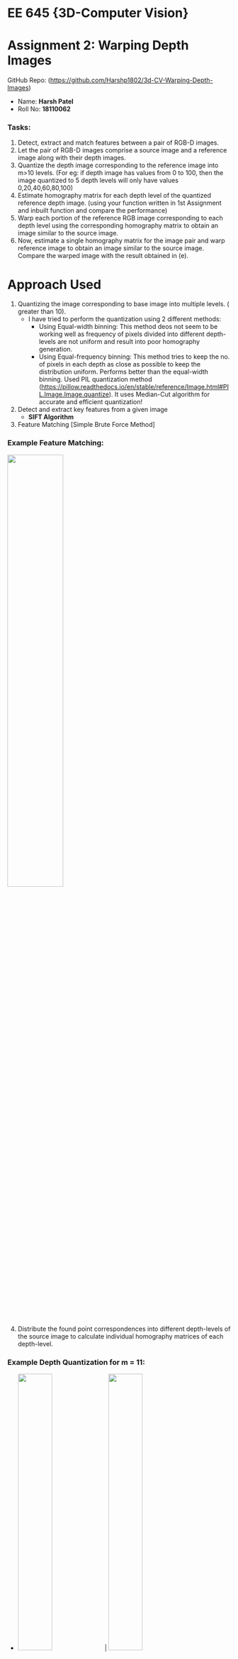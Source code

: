# EE 645 {3D-Computer Vision}
# Assignment 2: Warping Depth Images

GitHub Repo: (https://github.com/Harshp1802/3d-CV-Warping-Depth-Images)
- Name: **Harsh Patel**
- Roll No: **18110062**

### Tasks:

1. Detect, extract and match features between a pair of RGB-D images. 
2. Let the pair of RGB-D images comprise a source image and a reference image along with their depth images.
3. Quantize the depth image corresponding to the reference image into m>10 levels. 
(For eg: if depth image has values from 0 to 100, then the image quantized to 5 depth levels will only have values 0,20,40,60,80,100) 
4. Estimate homography matrix for each depth level of the quantized reference depth image. (using your function written in 1st Assignment and inbuilt function and compare the performance)
5. Warp each portion of the reference RGB image corresponding to each depth level using the corresponding homography matrix to obtain an image similar to the source image.
6. Now, estimate a single homography matrix for the image pair and warp reference image to obtain an image similar to the source image. Compare the warped image with the result obtained in (e). 


# Approach Used
1. Quantizing the image corresponding to base image into multiple levels. ( greater than 10).
    - I have tried to perform the quantization using 2 different methods:
        + Using Equal-width binning: This method deos not seem to be working well as frequency of pixels divided into different depth-levels are not uniform and result into poor homography generation.
        + Using Equal-frequency binning: This method tries to keep the no. of pixels in each depth as close as possible to keep the distribution uniform. Performs better than the equal-width binning. Used PIL quantization method (https://pillow.readthedocs.io/en/stable/reference/Image.html#PIL.Image.Image.quantize). It uses Median-Cut algorithm for accurate and efficient quantization!
2. Detect and extract key features from a given image
	- **SIFT Algorithm**
3. Feature Matching [Simple Brute Force Method]

### Example Feature Matching:

<img src=".\example_matching.png" width = "50%" height ="50%" >

4. Distribute the found point correspondences into different depth-levels of the source image to calculate individual homography matrices of each depth-level.

### Example Depth Quantization for m = 11:


+ <img src=".\example_depth_quantized.png" width = "40%" height ="40%" > | <img src=".\results\000000029\im_3.jpg" width="40%" height="40%">

:-------------------------:|:-------------------------:

[Original Image | [Depth quantized upto 11 levels]

5. Using RANSAC (RANdom SAmple Consensus) Algorithm that best fits the Feature matchings of two images in each depth-level
6. Homography Matrix Calculation using the Best Point Correspondences for each-depth level.
7. Performed Warping for each indivual depth-level consecutively to find the final warped image.

- Note: Each step is described with the code.

## Stitching done for 4 images in all the Datasets

+ Notes:
	- **I4** --> Left-most Image | I1 --> Right-most Image
	- The Second Image in all the datasets has been used as the Base Reference image for stitching, i.e, **I3**
	- **H_34** --> Homography matrices of I3 w.r.t I4 for **11 different depth-levels** [Needs to be inversed before finding the Warp as I4 warp is to be found w.r.t I3
	- **H_23** --> Homography matrices of I2 w.r.t I3 for **11 different depth-levels**
	- **H_12** --> Homography matrices of I1 w.r.t I2 for **11 different depth-levels**
		- Here we calculate H_13 for stitching the right most image by using:
		- ```H_13[i] = H_12[i].dot(H_23_full) ```
        - where, H_23_full is the full homography matrix withoust using depth quantization
	- Warping is done by finding the above matrices (**H**) and then transforming every image w.r.t I3
	- Inverse Warping method used to avoid creation of holes in the Output Image!

- The in-built Homography estimation is done using the Cv2 library.

## How to run the Code:
### Use the Jupyter Notebook for the code:

1. 18110062_3D_CV_Assignment_2.ipynb [For with depth Warping]
2. 18110062_3D_CV_without_depth_warping

- Required Inputs:
	- **Image Dataset Number** --> (**Folder no.**) from ``` ["000000029", "000000292", "000000705", "000001524", "000002812", "000003345"] ```
	- **In_built** --> (**Bool**) True or False
		- True, if want to use the in-bulit Homography Estimation
- Tunable Parameters:
    - **No. of depth-levels for quantization : *default --> 11***
	- **No. of Iterations to run the RANSAC : *default --> 800***
	- **L1 Threshold for no. of inliers calculation : *default --> 5***
	- **No. of Iterations to run the RANSAC : *default --> 4000***
- The code automatically saves the following files in the following directory: 
``` .\results\{Image Dataset Number} ```

- Stitched Images (Without the use of in-built functions):	
	+ **Panaraoma_no_depth_1_2_3_4.jpg** [Final Output: 4 images stitched together]
	+ stitch_no_depth_1_2.jpg [Stitching of 2 images]
	+ stitch_no_depth_1_2_3.jpg [Stitching of 3 images]

    + **stitch_1_2_3_4_11.jpg** [Final Output: 4 images stitched together]
	+ stitch_1_2_11.jpg [Stitching of 2 images with 11 depth_levels]
	+ stitch_1_2_3_11.jpg [Stitching of 3 images with 11 depth_levels]
- Stitched Images (Using in-built Homography Estimation):	
	+ **Panaraoma_no_depth_in_built_1_2_3_4.jpg** [Final Output: 4 images stitched together]
	+ stitch_in_built_1_2_11.jpg [Stitching of 2 images with 11 depth_levels]
	+ stitch_in_built_1_2_3_11.jpg [Stitching of 3 images with 11 depth_levels]

# Example Results:

1. Warping of left image to the base image with 11 depth-levels using my homography estimation algorithm:
+ <img src=".\results\000000292\292_1_2.jpg" width = "40%" height ="40%" > 
2. Warping of right image to the base image with 11 depth-levels using my homography estimation algorithm:
+ <img src=".\results\000000292\292_1_2_3.jpg" width="40%" height="40%">
3. Warping of left image to the base image with 11 depth-levels using in-built homography estimation algorithm:
+ <img src=".\results\000000705\stitch_in_built_1_2.jpg" width = "40%" height ="40%" > 
4. Warping of right image to the base image with 11 depth-levels using in-built homography estimation algorithm:
+ <img src=".\results\000000705\stitch_in_built_1_2_3.jpg" width="40%" height="40%">
# Results for each Dataset:

### The first 3 datasets seem to show more accurate stitching than others for the default parameters. Please look into the indiviual report files for images!

- Individual .md files [Images in these files are automatically updated on running the code]
	- 
	```
		│   results_000000029.md
		│   results_000000292.md
		│   results_000000705.md
		│   results_000001524.md
		│   results_000002812.md
		│   results_000003345.md
	```
- Individual pdf reports (".\results_report_pdf\")
	- 
	```
	└───results_report_pdf
			results_000000029.pdf
			results_000000292.pdf
			results_000000705.pdf
			results_000001524.pdf
			results_000002812.pdf
			results_000003345.pdf
	```


	* Please ignore the emoji in the pdf files. [Generated due to the conversion from .md to .pdf]

# Observations:

+ Warping the images using individual depth-level homographies seems to be a great approach for Panaroma stitching. While stitching it make sures that the object distant from the camera in the source image remains at the same depth level for the stitched image. This makes the stitching seem more realistic and effective.
+ Increasing the no. of depth levels is good to perform improved stitching but upto a certain level only. If the depth is increase more than that level, the estimated homography matrices are not very accurate because the no. of accurate point correspondences decrease as we increase the levels.
+ For me, the results seemed very satisfactory (better than without-depth homography) at depth levels upto 5 or 6. But in the assignment, we are asked to perform stitching for more than 10 levels, so I have included only those results.

## Run the code for around 5 to 6 depth levels to get more accurate stitching!
